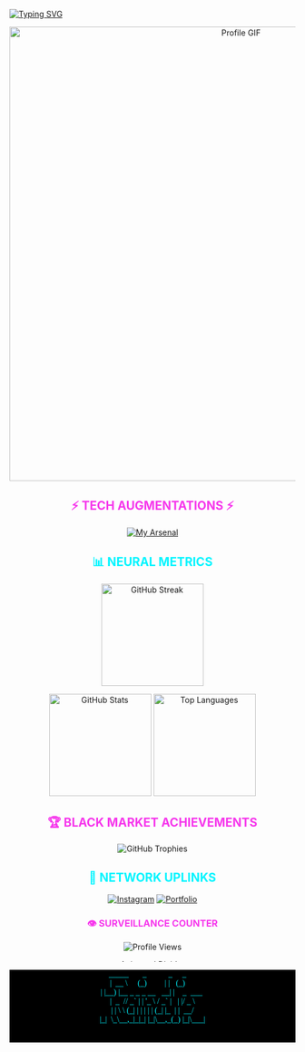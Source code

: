 [![Typing SVG](https://readme-typing-svg.herokuapp.com/?font=Orbitron&color=F637EC&size=45&center=true&vCenter=true&width=1000&lines=01101000+01101001+I'm+skimatt;WELCOME+TO+MY+DIGITAL+REALM;FULL-STACK+NETRUNNER+%26+CODE+ARCHITECT;LET'S+HACK+THE+MAINFRAME+TOGETHER)](https://git.io/typing-svg)

<div align="center">
  <img src="https://i.pinimg.com/originals/e1/7a/b9/e17ab9681bec36303a67cd0e13a7b170.gif" alt="Profile GIF" width="800"/>
</div>

<h2 align="center"><span style="color:#F637EC">⚡ TECH AUGMENTATIONS ⚡</span></h2>

<div align="center">
  
  [![My Arsenal](https://skillicons.dev/icons?i=html,css,js,python,php,react,nodejs,mysql,git,vscode&theme=dark)](https://github.com/skimatt)
  
</div>

<h2 align="center"><span style="color:#00F5FF">📊 NEURAL METRICS</span></h2>

<p align="center">
  <img src="https://github-readme-streak-stats.herokuapp.com/?user=skimatt&theme=synthwave&hide_border=true&background=000000&stroke=00F5FF&fire=F637EC&currStreakNum=F637EC&ring=00F5FF&currStreakLabel=00F5FF&sideNums=F637EC&sideLabels=00F5FF" alt="GitHub Streak" height="180em" />
</p>

<p align="center">
  <img src="https://github-readme-stats.vercel.app/api?username=skimatt&show_icons=true&theme=radical&hide_border=true&bg_color=000000&title_color=00F5FF&text_color=F637EC&icon_color=00F5FF" alt="GitHub Stats" height="180em" />
  <img src="https://github-readme-stats.vercel.app/api/top-langs?username=skimatt&layout=compact&theme=radical&hide_border=true&bg_color=000000&title_color=00F5FF&text_color=F637EC" alt="Top Languages" height="180em" />
</p>

<h2 align="center"><span style="color:#F637EC">🏆 BLACK MARKET ACHIEVEMENTS</span></h2>

<p align="center">
  <img src="https://github-profile-trophy.vercel.app/?username=skimatt&theme=radical&column=8&no-frame=true&margin-w=15" alt="GitHub Trophies" />
</p>

<h2 align="center"><span style="color:#00F5FF">🔗 NETWORK UPLINKS</span></h2>

<div align="center">
  
  [![Instagram](https://img.shields.io/badge/Instagram-0A0A0A?style=for-the-badge&logo=instagram&logoColor=00F5FF)](https://instagram.com/skimatt_)
  [![Portfolio](https://img.shields.io/badge/Portfolio-0A0A0A?style=for-the-badge&logo=google-chrome&logoColor=F637EC)](https://skimatt.github.io/RahmatMulia/)
  
</div>

<div align="center">
  
  ### <span style="color:#F637EC">👁️ SURVEILLANCE COUNTER</span>
  
  ![Profile Views](https://komarev.com/ghpvc/?username=skimatt&color=F637EC&style=flat-square&base=1654)
  
</div>

<div align="center">
  <img src="https://i.imgur.com/waxVImv.png" alt="Animated Divider" width="100%" height="4">
</div>

<div align="center">
  <pre style="background-color:#000000;color:#00F5FF;font-family:Consolas;">
  _____       _           _     _       
 |  __ \     (_)         | |   (_)      
 | |__) |__ _ _ _ __   __| |    _  ___  
 |  _  // _` | | '_ \ / _` |   | |/ _ \ 
 | | \ \ (_| | | | | | (_| |_  | |  __/ 
 |_|  \_\__,_|_|_| |_|\__,_(_) |_|\___| 

  </pre>
</div>
